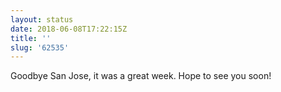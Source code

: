 ```yaml
---
layout: status
date: 2018-06-08T17:22:15Z
title: ''
slug: '62535'
---
```

Goodbye San Jose, it was a great week. Hope to see you soon!

